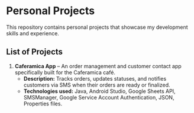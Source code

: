 # Personal Projects

This repository contains personal projects that showcase my development skills and experience.

## List of Projects

1. **Caferamica App** – An order management and customer contact app specifically built for the Caferamica café.  
   - **Description:** Tracks orders, updates statuses, and notifies customers via SMS when their orders are ready or finalized.  
   - **Technologies used:** Java, Android Studio, Google Sheets API, SMSManager, Google Service Account Authentication, JSON, Properties files.  
